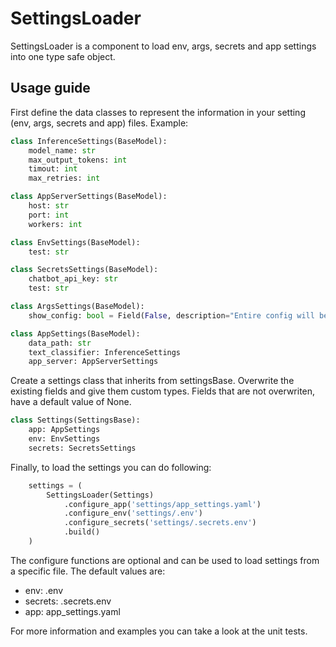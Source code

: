 # SettingsLoader
SettingsLoader is a component to load env, args, secrets and app settings into one type safe object.

## Usage guide
First define the data classes to represent the information in your setting (env, args, secrets and app) files. Example:

```python
class InferenceSettings(BaseModel):
    model_name: str
    max_output_tokens: int
    timout: int
    max_retries: int

class AppServerSettings(BaseModel):
    host: str
    port: int
    workers: int

class EnvSettings(BaseModel):
    test: str

class SecretsSettings(BaseModel):
    chatbot_api_key: str
    test: str

class ArgsSettings(BaseModel):
    show_config: bool = Field(False, description="Entire config will be printed if true")

class AppSettings(BaseModel):
    data_path: str
    text_classifier: InferenceSettings
    app_server: AppServerSettings
```

Create a settings class that inherits from settingsBase. Overwrite the existing fields and give them custom types. Fields that are not overwriten, have a default value of None.

```python
class Settings(SettingsBase):
    app: AppSettings
    env: EnvSettings
    secrets: SecretsSettings
```

Finally, to load the settings you can do following:
```python
    settings = (
        SettingsLoader(Settings)
            .configure_app('settings/app_settings.yaml')
            .configure_env('settings/.env')
            .configure_secrets('settings/.secrets.env')
            .build()
    )
```
The configure functions are optional and can be used to load settings from a specific file. The default values are:
- env: .env
- secrets: .secrets.env
- app: app_settings.yaml

For more information and examples you can take a look at the unit tests.